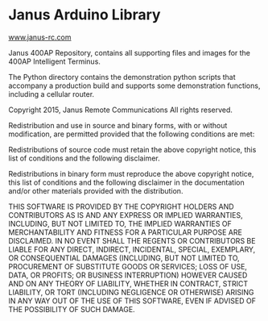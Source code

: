 Janus Arduino Library
===

www.janus-rc.com

Janus 400AP Repository, contains all supporting files and images for the 400AP Intelligent Terminus.

The Python directory contains the demonstration python scripts that accompany a production build and supports
some demonstration functions, including a cellular router. 

Copyright 2015, Janus Remote Communications
All rights reserved.

Redistribution and use in source and binary forms, with or without
modification, are permitted provided that the following conditions
are met:

Redistributions of source code must retain the above copyright notice,
this list of conditions and the following disclaimer.

Redistributions in binary form must reproduce the above copyright
notice, this list of conditions and the following disclaimer in
the documentation and/or other materials provided with the distribution.

THIS SOFTWARE IS PROVIDED BY THE COPYRIGHT HOLDERS AND CONTRIBUTORS AS
IS AND ANY EXPRESS OR IMPLIED WARRANTIES, INCLUDING, BUT NOT LIMITED
TO, THE IMPLIED WARRANTIES OF MERCHANTABILITY AND FITNESS FOR A
PARTICULAR PURPOSE ARE DISCLAIMED. IN NO EVENT SHALL THE REGENTS OR
CONTRIBUTORS BE LIABLE FOR ANY DIRECT, INDIRECT, INCIDENTAL, SPECIAL,
EXEMPLARY, OR CONSEQUENTIAL DAMAGES (INCLUDING, BUT NOT LIMITED TO,
PROCUREMENT OF SUBSTITUTE GOODS OR SERVICES; LOSS OF USE, DATA, OR
PROFITS; OR BUSINESS INTERRUPTION) HOWEVER CAUSED AND ON ANY THEORY OF
LIABILITY, WHETHER IN CONTRACT, STRICT LIABILITY, OR TORT (INCLUDING
NEGLIGENCE OR OTHERWISE) ARISING IN ANY WAY OUT OF THE USE OF THIS
SOFTWARE, EVEN IF ADVISED OF THE POSSIBILITY OF SUCH DAMAGE.






